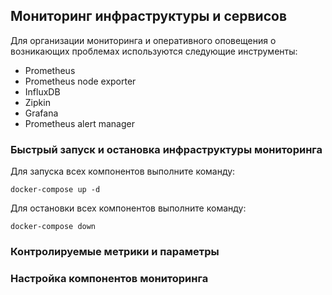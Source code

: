 ## Мониторинг инфраструктуры и сервисов

Для организации мониторинга и оперативного оповещения о возникающих проблемах используются 
следующие инструменты:
* Prometheus
* Prometheus node exporter
* InfluxDB
* Zipkin
* Grafana
* Prometheus alert manager

### Быстрый запуск и остановка инфраструктуры мониторинга
Для запуска всех компонентов выполните команду:
```shell script
docker-compose up -d
```
Для остановки всех компонентов выполните команду:
```shell script
docker-compose down
```

### Контролируемые метрики и параметры

### Настройка компонентов мониторинга